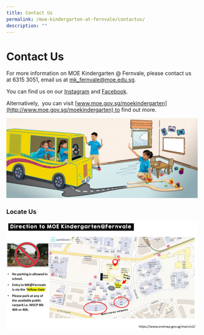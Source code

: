 ```yaml
---
title: Contact Us
permalink: /moe-kindergarten-at-fernvale/contactus/
description: ""
---
```


# Contact Us

For more information on MOE Kindergarten @ Fernvale, please contact us at 6315 3051, email us at [mk\_fernvale@moe.edu.sg](mailto:mk_fernvale@moe.edu.sg). 

You can find us on our [Instagram](https://www.instagram.com/mk_fernvale/) and [Facebook](https://www.facebook.com/mkfernvale).

Alternatively,  you can visit [www.moe.gov.sg/moekindergarten](http://www.moe.gov.sg/moekindergarten) to find out more.

![](/images/MOE%20Kindergarten%20@%20Fernvale/PIC%206.jpg)


### Locate Us
![](/images/MOE%20Kindergarten%20@%20Fernvale/Fernvale_Slide1.jpeg)